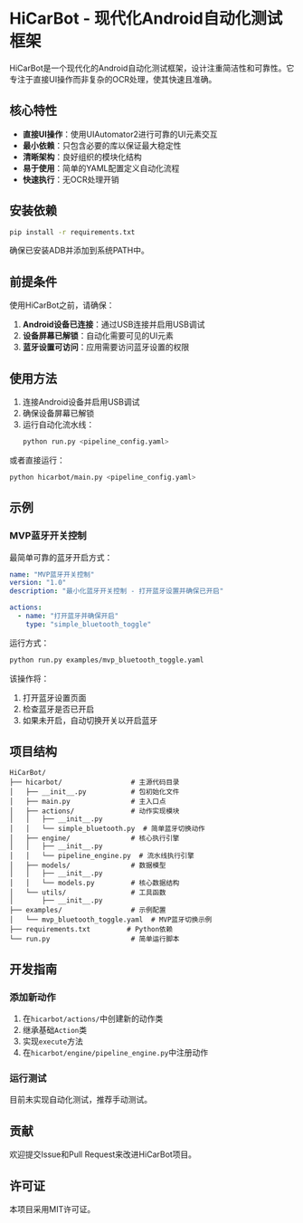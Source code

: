 # HiCarBot - 现代化Android自动化测试框架

HiCarBot是一个现代化的Android自动化测试框架，设计注重简洁性和可靠性。它专注于直接UI操作而非复杂的OCR处理，使其快速且准确。

## 核心特性

- **直接UI操作**：使用UIAutomator2进行可靠的UI元素交互
- **最小依赖**：只包含必要的库以保证最大稳定性
- **清晰架构**：良好组织的模块化结构
- **易于使用**：简单的YAML配置定义自动化流程
- **快速执行**：无OCR处理开销

## 安装依赖

```bash
pip install -r requirements.txt
```

确保已安装ADB并添加到系统PATH中。

## 前提条件

使用HiCarBot之前，请确保：

1. **Android设备已连接**：通过USB连接并启用USB调试
2. **设备屏幕已解锁**：自动化需要可见的UI元素
3. **蓝牙设置可访问**：应用需要访问蓝牙设置的权限

## 使用方法

1. 连接Android设备并启用USB调试
2. 确保设备屏幕已解锁
3. 运行自动化流水线：
   ```bash
   python run.py <pipeline_config.yaml>
   ```

或者直接运行：
```bash
python hicarbot/main.py <pipeline_config.yaml>
```

## 示例

### MVP蓝牙开关控制

最简单可靠的蓝牙开启方式：

```yaml
name: "MVP蓝牙开关控制"
version: "1.0"
description: "最小化蓝牙开关控制 - 打开蓝牙设置并确保已开启"

actions:
  - name: "打开蓝牙并确保开启"
    type: "simple_bluetooth_toggle"
```

运行方式：
```bash
python run.py examples/mvp_bluetooth_toggle.yaml
```

该操作将：
1. 打开蓝牙设置页面
2. 检查蓝牙是否已开启
3. 如果未开启，自动切换开关以开启蓝牙

## 项目结构

```
HiCarBot/
├── hicarbot/                 # 主源代码目录
│   ├── __init__.py           # 包初始化文件
│   ├── main.py               # 主入口点
│   ├── actions/              # 动作实现模块
│   │   ├── __init__.py
│   │   └── simple_bluetooth.py  # 简单蓝牙切换动作
│   ├── engine/               # 核心执行引擎
│   │   ├── __init__.py
│   │   └── pipeline_engine.py  # 流水线执行引擎
│   ├── models/               # 数据模型
│   │   ├── __init__.py
│   │   └── models.py         # 核心数据结构
│   └── utils/                # 工具函数
│       ├── __init__.py
├── examples/                 # 示例配置
│   └── mvp_bluetooth_toggle.yaml  # MVP蓝牙切换示例
├── requirements.txt         # Python依赖
└── run.py                    # 简单运行脚本
```

## 开发指南

### 添加新动作

1. 在`hicarbot/actions/`中创建新的动作类
2. 继承基础`Action`类
3. 实现`execute`方法
4. 在`hicarbot/engine/pipeline_engine.py`中注册动作

### 运行测试

目前未实现自动化测试，推荐手动测试。

## 贡献

欢迎提交Issue和Pull Request来改进HiCarBot项目。

## 许可证

本项目采用MIT许可证。